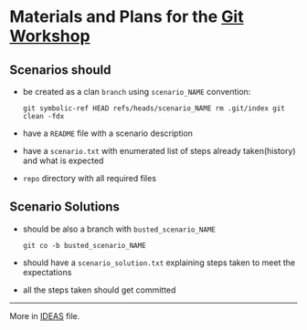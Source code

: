 # Materials and Plans for the [Git Workshop](http://www.ignitekrk.com/events/17546014/)

## Scenarios should

- be created as a clan `branch` using `scenario_NAME` convention:

   `git symbolic-ref HEAD refs/heads/scenario_NAME
    rm .git/index
    git clean -fdx`

- have a `README` file with a scenario description
- have a `scenario.txt` with enumerated list of steps already taken(history) and what is expected 
- `repo` directory with all required files

## Scenario Solutions

- should be also a branch with `busted_scenario_NAME`

   `git co -b busted_scenario_NAME`

- should have a `scenario_solution.txt` explaining steps taken to meet the expectations
- all the steps taken should get committed    


---
More in [IDEAS](https://github.com/ssspiochld/git_ws/tree/master/IDEAS.md) file.
